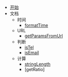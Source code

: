 - [开始](/)
- 文档
  - 时间
    - [formatTime](/doc/time/formatTime)
  - URL
    - [getParamsFromUrl](/doc/url/getParamsFromUrl)
  - 判断
    - [isTel](/doc/isX/isTel)
    - [isEmail](/doc/isX/isEmail)
  - 计算
    - [stringLength](/doc/calc/stringLength)
    - [getRatio]

